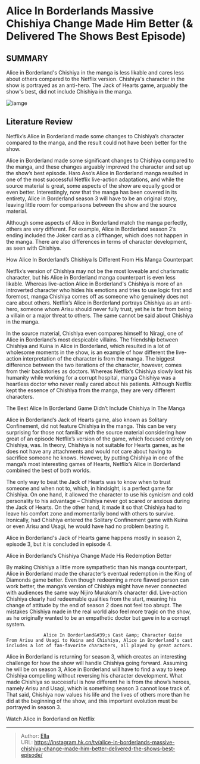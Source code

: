 # Alice In Borderlands Massive Chishiya Change Made Him Better (&amp; Delivered The Shows Best Episode)


## SUMMARY 



  Alice in Borderland&#39;s Chishiya in the manga is less likable and cares less about others compared to the Netflix version.   Chishiya&#39;s character in the show is portrayed as an anti-hero.   The Jack of Hearts game, arguably the show&#39;s best, did not include Chishiya in the manga.  

![iamge](https://static1.srcdn.com/wordpress/wp-content/uploads/2024/01/aliceinborderland.jpg)

## Literature Review
Netflix’s Alice in Borderland made some changes to Chishiya’s character compared to the manga, and the result could not have been better for the show.




Alice in Borderland made some significant changes to Chishiya compared to the manga, and these changes arguably improved the character and set up the show’s best episode. Haro Aso’s Alice in Borderland manga resulted in one of the most successful Netflix live-action adaptations, and while the source material is great, some aspects of the show are equally good or even better. Interestingly, now that the manga has been covered in its entirety, Alice in Borderland season 3 will have to be an original story, leaving little room for comparisons between the show and the source material.




Although some aspects of Alice in Borderland match the manga perfectly, others are very different. For example, Alice in Borderland season 2’s ending included the Joker card as a cliffhanger, which does not happen in the manga. There are also differences in terms of character development, as seen with Chishiya.


 How Alice In Borderland’s Chishiya Is Different From His Manga Counterpart 
          

Netflix’s version of Chishiya may not be the most loveable and charismatic character, but his Alice in Borderland manga counterpart is even less likable. Whereas live-action Alice in Borderland&#39;s Chishiya is more of an introverted character who hides his emotions and tries to use logic first and foremost, manga Chishiya comes off as someone who genuinely does not care about others. Netflix’s Alice in Borderland portrays Chishiya as an anti-hero, someone whom Arisu should never fully trust, yet he is far from being a villain or a major threat to others. The same cannot be said about Chishiya in the manga.




In the source material, Chishiya even compares himself to Niragi, one of Alice in Borderland’s most despicable villains. The friendship between Chishiya and Kuina in Alice in Borderland, which resulted in a lot of wholesome moments in the show, is an example of how different the live-action interpretation of the character is from the manga. The biggest difference between the two iterations of the character, however, comes from their backstories as doctors. Whereas Netflix’s Chishiya slowly lost his humanity while working for a corrupt hospital, manga Chishiya was a heartless doctor who never really cared about his patients. Although Netflix kept the essence of Chishiya from the manga, they are very different characters.



 The Best Alice In Borderland Game Didn’t Include Chishiya In The Manga 
         

Alice in Borderland’s Jack of Hearts game, also known as Solitary Confinement, did not feature Chishiya in the manga. This can be very surprising for those not familiar with the source material considering how great of an episode Netflix’s version of the game, which focused entirely on Chishiya, was. In theory, Chishiya is not suitable for Hearts games, as he does not have any attachments and would not care about having to sacrifice someone he knows. However, by putting Chishiya in one of the manga’s most interesting games of Hearts, Netflix’s Alice in Borderland combined the best of both worlds.





 

The only way to beat the Jack of Hearts was to know when to trust someone and when not to, which, in hindsight, is a perfect game for Chishiya. On one hand, it allowed the character to use his cynicism and cold personality to his advantage – Chishiya never got scared or anxious during the Jack of Hearts. On the other hand, it made it so that Chishiya had to leave his comfort zone and momentarily bond with others to survive. Ironically, had Chishiya entered the Solitary Confinement game with Kuina or even Arisu and Usagi, he would have had no problem beating it.



Alice in Borderland&#39;s Jack of Hearts game happens mostly in season 2, episode 3, but it is concluded in episode 4.









 Alice in Borderland’s Chishiya Change Made His Redemption Better 
          

By making Chishiya a little more sympathetic than his manga counterpart, Alice in Borderland made the character’s eventual redemption in the King of Diamonds game better. Even though redeeming a more flawed person can work better, the manga’s version of Chishiya might have never connected with audiences the same way Nijiro Murakami’s character did. Live-action Chishiya clearly had redeemable qualities from the start, meaning his change of attitude by the end of season 2 does not feel too abrupt. The mistakes Chishiya made in the real world also feel more tragic on the show, as he originally wanted to be an empathetic doctor but gave in to a corrupt system.

                  Alice In Borderland&#39;s Cast &amp; Character Guide   From Arisu and Usagi to Kuina and Chishiya, Alice in Borderland’s cast includes a lot of fan-favorite characters, all played by great actors.    




Alice in Borderland is returning for season 3, which creates an interesting challenge for how the show will handle Chishiya going forward. Assuming he will be on season 3, Alice in Borderland will have to find a way to keep Chishiya compelling without reversing his character development. What made Chishiya so successful is how different he is from the show’s heroes, namely Arisu and Usagi, which is something season 3 cannot lose track of. That said, Chishiya now values his life and the lives of others more than he did at the beginning of the show, and this important evolution must be portrayed in season 3.

Watch Alice in Borderland on Netflix



---

> Author: [Ella](https://instagram.hk.cn/)  
> URL: https://instagram.hk.cn/tv/alice-in-borderlands-massive-chishiya-change-made-him-better-delivered-the-shows-best-episode/  

